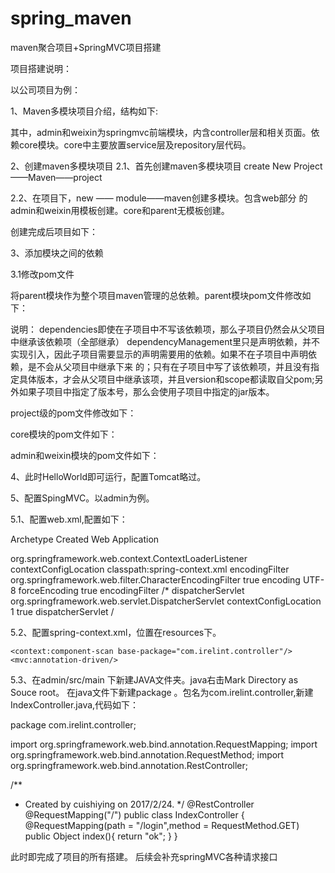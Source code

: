 # spring_maven
maven聚合项目+SpringMVC项目搭建

项目搭建说明：

以公司项目为例：

1、Maven多模块项目介绍，结构如下:



其中，admin和weixin为springmvc前端模块，内含controller层和相关页面。依赖core模块。core中主要放置service层及repository层代码。

2、创建maven多模块项目
2.1、首先创建maven多模块项目
create New Project——Maven——project





2.2、在项目下，new —— module——maven创建多模块。包含web部分
的admin和weixin用模板创建。core和parent无模板创建。


创建完成后项目如下：



3、添加模块之间的依赖

3.1修改pom文件

将parent模块作为整个项目maven管理的总依赖。parent模块pom文件修改如下：


说明：
dependencies即使在子项目中不写该依赖项，那么子项目仍然会从父项目中继承该依赖项（全部继承）
dependencyManagement里只是声明依赖，并不实现引入，因此子项目需要显示的声明需要用的依赖。如果不在子项目中声明依赖，是不会从父项目中继承下来				的；只有在子项目中写了该依赖项，并且没有指定具体版本，才会从父项目中继承该项，并且version和scope都读取自父pom;另外如果子项目中指定了版本号，那么会使用子项目中指定的jar版本。

project级的pom文件修改如下：


core模块的pom文件如下：


admin和weixin模块的pom文件如下：


4、此时HelloWorld即可运行，配置Tomcat略过。

5、配置SpingMVC。以admin为例。

5.1、配置web.xml,配置如下：

<?xml version="1.0" encoding="UTF-8"?>
<web-app xmlns="http://xmlns.jcp.org/xml/ns/javaee" xmlns:xsi="http://www.w3.org/2001/XMLSchema-instance"
         xsi:schemaLocation="http://xmlns.jcp.org/xml/ns/javaee http://xmlns.jcp.org/xml/ns/javaee/web-app_3_1.xsd"
         version="3.1">
  <display-name>Archetype Created Web Application</display-name>

  <listener>
    <listener-class>org.springframework.web.context.ContextLoaderListener</listener-class>
  </listener>
  <context-param>
    <param-name>contextConfigLocation</param-name>
    <param-value>classpath:spring-context.xml</param-value>
  </context-param>

  <!-- Filter -->
  <filter>
    <filter-name>encodingFilter</filter-name>
    <filter-class>org.springframework.web.filter.CharacterEncodingFilter</filter-class>
    <async-supported>true</async-supported>
    <init-param>
      <param-name>encoding</param-name>
      <param-value>UTF-8</param-value>
    </init-param>
    <init-param>
      <param-name>forceEncoding</param-name>
      <param-value>true</param-value>
    </init-param>
  </filter>
  <filter-mapping>
    <filter-name>encodingFilter</filter-name>
    <url-pattern>/*</url-pattern>
  </filter-mapping>

  <servlet>
    <servlet-name>dispatcherServlet</servlet-name>
    <servlet-class>org.springframework.web.servlet.DispatcherServlet</servlet-class>
    <init-param>
      <param-name>contextConfigLocation</param-name>
      <param-value></param-value>
    </init-param>
    <load-on-startup>1</load-on-startup>
    <async-supported>true</async-supported>
  </servlet>
  <servlet-mapping>
    <servlet-name>dispatcherServlet</servlet-name>
    <url-pattern>/</url-pattern>
  </servlet-mapping>

</web-app>

5.2、配置spring-context.xml，位置在resources下。

<?xml version="1.0" encoding="UTF-8"?>
<beans xmlns="http://www.springframework.org/schema/beans"
       xmlns:xsi="http://www.w3.org/2001/XMLSchema-instance"
       xmlns:context="http://www.springframework.org/schema/context"
       xmlns:mvc="http://www.springframework.org/schema/mvc"
       xsi:schemaLocation="http://www.springframework.org/schema/beans
        http://www.springframework.org/schema/beans/spring-beans.xsd
        http://www.springframework.org/schema/context
      http://www.springframework.org/schema/context/spring-context.xsd
        http://www.springframework.org/schema/mvc
      http://www.springframework.org/schema/mvc/spring-mvc.xsd">

    <context:component-scan base-package="com.irelint.controller"/>
    <mvc:annotation-driven/>

</beans>

5.3、在admin/src/main   下新建JAVA文件夹。java右击Mark Directory as  Souce root。
在java文件下新建package  。包名为com.irelint.controller,新建IndexController.java,代码如下：

package com.irelint.controller;

import org.springframework.web.bind.annotation.RequestMapping;
import org.springframework.web.bind.annotation.RequestMethod;
import org.springframework.web.bind.annotation.RestController;

/**
 * Created by cuishiying on 2017/2/24.
 */
@RestController
@RequestMapping("/")
public class IndexController {
    @RequestMapping(path = "/login",method = RequestMethod.GET)
    public Object index(){
        return "ok";
    }
}

此时即完成了项目的所有搭建。
后续会补充springMVC各种请求接口






